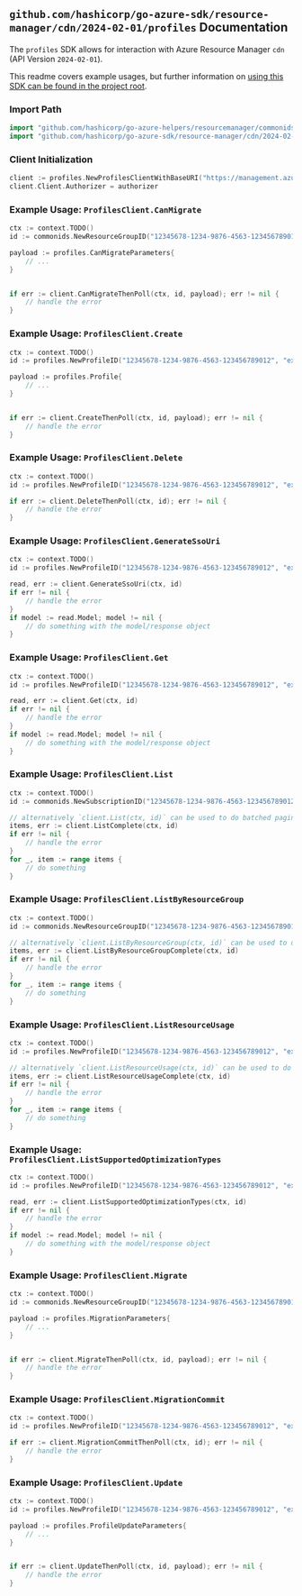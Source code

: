 
## `github.com/hashicorp/go-azure-sdk/resource-manager/cdn/2024-02-01/profiles` Documentation

The `profiles` SDK allows for interaction with Azure Resource Manager `cdn` (API Version `2024-02-01`).

This readme covers example usages, but further information on [using this SDK can be found in the project root](https://github.com/hashicorp/go-azure-sdk/tree/main/docs).

### Import Path

```go
import "github.com/hashicorp/go-azure-helpers/resourcemanager/commonids"
import "github.com/hashicorp/go-azure-sdk/resource-manager/cdn/2024-02-01/profiles"
```


### Client Initialization

```go
client := profiles.NewProfilesClientWithBaseURI("https://management.azure.com")
client.Client.Authorizer = authorizer
```


### Example Usage: `ProfilesClient.CanMigrate`

```go
ctx := context.TODO()
id := commonids.NewResourceGroupID("12345678-1234-9876-4563-123456789012", "example-resource-group")

payload := profiles.CanMigrateParameters{
	// ...
}


if err := client.CanMigrateThenPoll(ctx, id, payload); err != nil {
	// handle the error
}
```


### Example Usage: `ProfilesClient.Create`

```go
ctx := context.TODO()
id := profiles.NewProfileID("12345678-1234-9876-4563-123456789012", "example-resource-group", "profileValue")

payload := profiles.Profile{
	// ...
}


if err := client.CreateThenPoll(ctx, id, payload); err != nil {
	// handle the error
}
```


### Example Usage: `ProfilesClient.Delete`

```go
ctx := context.TODO()
id := profiles.NewProfileID("12345678-1234-9876-4563-123456789012", "example-resource-group", "profileValue")

if err := client.DeleteThenPoll(ctx, id); err != nil {
	// handle the error
}
```


### Example Usage: `ProfilesClient.GenerateSsoUri`

```go
ctx := context.TODO()
id := profiles.NewProfileID("12345678-1234-9876-4563-123456789012", "example-resource-group", "profileValue")

read, err := client.GenerateSsoUri(ctx, id)
if err != nil {
	// handle the error
}
if model := read.Model; model != nil {
	// do something with the model/response object
}
```


### Example Usage: `ProfilesClient.Get`

```go
ctx := context.TODO()
id := profiles.NewProfileID("12345678-1234-9876-4563-123456789012", "example-resource-group", "profileValue")

read, err := client.Get(ctx, id)
if err != nil {
	// handle the error
}
if model := read.Model; model != nil {
	// do something with the model/response object
}
```


### Example Usage: `ProfilesClient.List`

```go
ctx := context.TODO()
id := commonids.NewSubscriptionID("12345678-1234-9876-4563-123456789012")

// alternatively `client.List(ctx, id)` can be used to do batched pagination
items, err := client.ListComplete(ctx, id)
if err != nil {
	// handle the error
}
for _, item := range items {
	// do something
}
```


### Example Usage: `ProfilesClient.ListByResourceGroup`

```go
ctx := context.TODO()
id := commonids.NewResourceGroupID("12345678-1234-9876-4563-123456789012", "example-resource-group")

// alternatively `client.ListByResourceGroup(ctx, id)` can be used to do batched pagination
items, err := client.ListByResourceGroupComplete(ctx, id)
if err != nil {
	// handle the error
}
for _, item := range items {
	// do something
}
```


### Example Usage: `ProfilesClient.ListResourceUsage`

```go
ctx := context.TODO()
id := profiles.NewProfileID("12345678-1234-9876-4563-123456789012", "example-resource-group", "profileValue")

// alternatively `client.ListResourceUsage(ctx, id)` can be used to do batched pagination
items, err := client.ListResourceUsageComplete(ctx, id)
if err != nil {
	// handle the error
}
for _, item := range items {
	// do something
}
```


### Example Usage: `ProfilesClient.ListSupportedOptimizationTypes`

```go
ctx := context.TODO()
id := profiles.NewProfileID("12345678-1234-9876-4563-123456789012", "example-resource-group", "profileValue")

read, err := client.ListSupportedOptimizationTypes(ctx, id)
if err != nil {
	// handle the error
}
if model := read.Model; model != nil {
	// do something with the model/response object
}
```


### Example Usage: `ProfilesClient.Migrate`

```go
ctx := context.TODO()
id := commonids.NewResourceGroupID("12345678-1234-9876-4563-123456789012", "example-resource-group")

payload := profiles.MigrationParameters{
	// ...
}


if err := client.MigrateThenPoll(ctx, id, payload); err != nil {
	// handle the error
}
```


### Example Usage: `ProfilesClient.MigrationCommit`

```go
ctx := context.TODO()
id := profiles.NewProfileID("12345678-1234-9876-4563-123456789012", "example-resource-group", "profileValue")

if err := client.MigrationCommitThenPoll(ctx, id); err != nil {
	// handle the error
}
```


### Example Usage: `ProfilesClient.Update`

```go
ctx := context.TODO()
id := profiles.NewProfileID("12345678-1234-9876-4563-123456789012", "example-resource-group", "profileValue")

payload := profiles.ProfileUpdateParameters{
	// ...
}


if err := client.UpdateThenPoll(ctx, id, payload); err != nil {
	// handle the error
}
```
